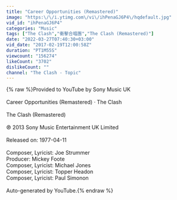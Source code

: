 ```yaml
---
title: "Career Opportunities (Remastered)"
image: "https:\/\/i.ytimg.com\/vi\/ihPenaGJ6P4\/hqdefault.jpg"
vid_id: "ihPenaGJ6P4"
categories: "Music"
tags: ["The Clash","衝擊合唱團","The Clash (Remastered)"]
date: "2022-03-27T07:40:30+03:00"
vid_date: "2017-02-19T12:00:58Z"
duration: "PT1M55S"
viewcount: "156274"
likeCount: "3702"
dislikeCount: ""
channel: "The Clash - Topic"
---
```

{% raw %}Provided to YouTube by Sony Music UK<br /><br />Career Opportunities (Remastered) · The Clash<br /><br />The Clash (Remastered)<br /><br />℗ 2013 Sony Music Entertainment UK Limited<br /><br />Released on: 1977-04-11<br /><br />Composer, Lyricist: Joe Strummer<br />Producer: Mickey Foote<br />Composer, Lyricist: Michael Jones<br />Composer, Lyricist: Topper Headon<br />Composer, Lyricist: Paul Simonon<br /><br />Auto-generated by YouTube.{% endraw %}
